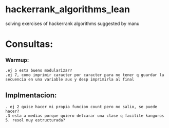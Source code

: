 # hackerrank_algorithms_lean
solving exercises of hackerrank algorithms suggested by manu

 # Consultas: <br>
   ### Warmup:
    .ej 5 esta bueno modularizar? 
    .ej 7, como imprimir caracter por caracter para no tener q guardar la secuencia en una variable aux y desp imprimirla al final
  
   ## Implmentacion:<br> 
    . ej 2 quise hacer mi propia funcion count pero no salio, se puede hacer?
    .3 esta a medias porque quiero delcarar una clase q facilite kanguros 
    5. resol muy estructurada?
